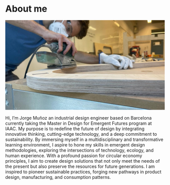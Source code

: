 # About me

![](../images/YO.JPG)

Hi, I’m Jorge Muñoz an industrial design engineer based on Barcelona currently taking the Master in Design for Emergent Futures program at IAAC. 
My purpose is to redefine the future of design by integrating innovative thinking, cutting-edge technology, and a deep commitment to sustainability. By immersing myself in a multidisciplinary and transformative learning environment, I aspire to hone my skills in emergent design methodologies, exploring the intersections of technology, ecology, and human experience.
With a profound passion for circular economy principles, I aim to create design solutions that not only meet the needs of the present but also preserve the resources for future generations. I am inspired to pioneer sustainable practices, forging new pathways in product design, manufacturing, and consumption patterns.
